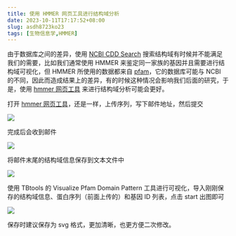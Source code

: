 ```yaml
---
title: 使用 HMMER 网页工具进行结构域分析
date: 2023-10-11T17:17:52+08:00
slug: asdh8723ko23
tags: [生物信息学,HMMER]
---
```


由于数据库之间的差异，使用 [NCBI CDD Search](https://www.ncbi.nlm.nih.gov/Structure/bwrpsb/bwrpsb.cgi) 搜索结构域有时候并不能满足我们的需要，比如我们通常使用 HMMER 来鉴定同一家族的基因并且需要进行结构域可视化，但 HMMER 所使用的数据都来自 [pfam](http://pfam-legacy.xfam.org/)，它的数据库可能与 NCBI 的不同，因此而造成结果上的差异，有的时候这种情况会影响我们后面的研究，于是，使用 [hmmer 网页工具](https://www.ebi.ac.uk/Tools/hmmer/) 来进行结构域分析可能会更好。

<!--more-->

打开 [hmmer 网页工具](https://www.ebi.ac.uk/Tools/hmmer/)，还是一样，上传序列，写下邮件地址，然后提交

![](https://jihulab.com/UncleCAT4/static/-/raw/main/blog/202310111726041.png)

完成后会收到邮件

![](https://jihulab.com/UncleCAT4/static/-/raw/main/blog/202310111727248.png)

将邮件末尾的结构域信息保存到文本文件中

![](https://jihulab.com/UncleCAT4/static/-/raw/main/blog/202310111728580.png)

使用 TBtools 的 Visualize Pfam Domain Pattern 工具进行可视化，导入刚刚保存的结构域信息、蛋白序列（前面上传的）和基因 ID 列表，点击 start 出图即可

![](https://jihulab.com/UncleCAT4/static/-/raw/main/blog/202310111729045.png)

保存时建议保存为 svg 格式，更加清晰，也更方便二次修改。